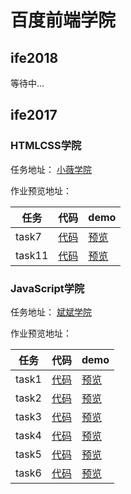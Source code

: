 # 百度前端学院

## ife2018

等待中...

## ife2017

### HTMLCSS学院

任务地址：
[小薇学院](http://ife.baidu.com/college/detail/id/9)

作业预览地址：

任务|代码|demo
---|---|---
task7|[代码](https://github.com/yuqy96/baidu-ife/tree/master/ife2017/html%20css/task7)|[预览](https://yuqy96.github.io/baidu-ife/ife2017/html%20css/task7/)
task11|[代码](https://github.com/yuqy96/baidu-ife/tree/master/ife2017/html%20css/task11)|[预览](https://yuqy96.github.io/baidu-ife/ife2017/html%20css/task11/)

### JavaScript学院

任务地址：
[斌斌学院](http://ife.baidu.com/college/detail/id/10)

作业预览地址：

任务|代码|demo
---|---|---
task1|[代码](https://github.com/yuqy96/baidu-ife/tree/master/ife2017/JavaScript/task1/index.html)|[预览](https://yuqy96.github.io/baidu-ife/ife2017/JavaScript/task1/)
task2|[代码](https://github.com/yuqy96/baidu-ife/tree/master/ife2017/JavaScript/task2/index.html)|[预览](https://yuqy96.github.io/baidu-ife/ife2017/JavaScript/task2/)
task3|[代码](https://github.com/yuqy96/baidu-ife/tree/master/ife2017/JavaScript/task3/index.html)|[预览](https://yuqy96.github.io/baidu-ife/ife2017/JavaScript/task3/)
task4|[代码](https://github.com/yuqy96/baidu-ife/tree/master/ife2017/JavaScript/task4/index.html)|[预览](https://yuqy96.github.io/baidu-ife/ife2017/JavaScript/task4/)
task5|[代码](https://github.com/yuqy96/baidu-ife/tree/master/ife2017/JavaScript/task5/index.html)|[预览](https://yuqy96.github.io/baidu-ife/ife2017/JavaScript/task5/)
task6|[代码](https://github.com/yuqy96/baidu-ife/tree/master/ife2017/JavaScript/task6/index.html)|[预览](https://yuqy96.github.io/baidu-ife/ife2017/JavaScript/task6/)
